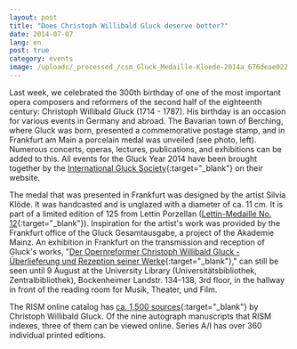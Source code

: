 ```yaml
---
layout: post
title: "Does Christoph Willibald Gluck deserve better?"
date: 2014-07-07
lang: en
post: true
category: events
image: /uploads/_processed_/csm_Gluck_Medaille-Kloede-2014a_676deae022.jpg
---
```



Last week, we celebrated the 300th birthday of one of the most important opera composers and reformers of the second half of the eighteenth century: Christoph Willibald Gluck (1714 - 1787). His birthday is an occasion for various events in Germany and abroad. The Bavarian town of Berching, where Gluck was born, presented a commemorative postage stamp, and in Frankfurt am Main a porcelain medal was unveiled (see photo, left). Numerous concerts, operas, lectures, publications, and exhibitions can be added to this. All events for the Gluck Year 2014 have been brought together by the [International Gluck Society](http://www.gluck-gesellschaft.org/hp96/Gluck-Jahr-2014.htm){:target="_blank"} on their website.

The medal that was presented in Frankfurt was designed by the artist Silvia Klöde. It was handcasted and is unglazed with a diameter of ca. 11 cm. It is part of a limited edition of 125 from Lettin Porzellan ([Lettin-Medaille No. 12](http://www.lettiner-porzellan.de/){:target="_blank"}). Inspiration for the artist's work was provided by the Frankfurt office of the Gluck Gesamtausgabe, a project of the Akademie Mainz. An exhibition in Frankfurt on the transmission and reception of Gluck's works, "[Der Opernreformer Christoph Willibald Gluck - Überlieferung und Rezeption seiner Werke](http://www.uni-frankfurt.de/51081122/Gluck-Ausstellung-2014-Meldung.pdf){:target="_blank"}," can still be seen until 9 August at the University Library (Universitätsbibliothek, Zentralbibliothek), Bockenheimer Landstr. 134–138, 3rd floor, in the hallway in front of the reading room for Musik, Theater, und Film.

The RISM online catalog has [ca. 1,500 sources](https://opac.rism.info/search?View=rism&author=Christoph+Willibald+Gluck){:target="_blank"} by Christoph Willibald Gluck. Of the nine autograph manuscripts that RISM indexes, three of them can be viewed online. Series A/I has over 360 individual printed editions.


